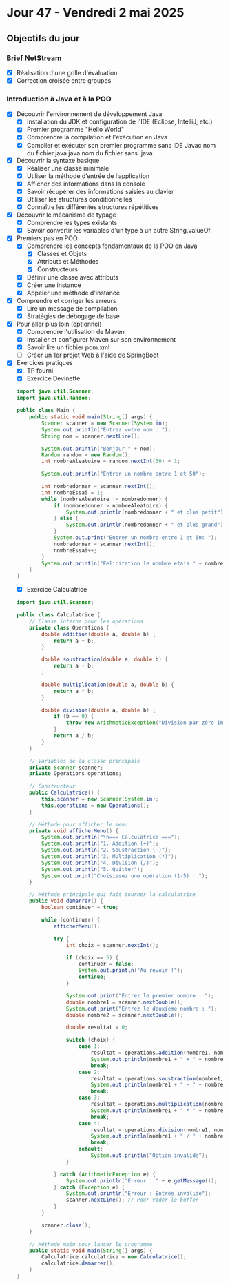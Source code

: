# Jour 47 - Vendredi 2 mai 2025

## Objectifs du jour

### Brief NetStream

- [x] Réalisation d'une grille d'évaluation
- [x] Correction croisée entre groupes

### Introduction à Java et à la POO

- [x] Découvrir l'environnement de développement Java
  - [x] Installation du JDK et configuration de l'IDE (Eclipse, IntelliJ, etc.)
  - [x] Premier programme "Hello World"
  - [x] Comprendre la compilation et l'exécution en Java
  - [x] Compiler et exécuter son premier programme sans IDE
  Javac nom du fichier.java
  java nom du fichier sans .java

- [x] Découvrir la syntaxe basique
  - [x] Réaliser une classe minimale
  - [x] Utiliser la méthode d’entrée de l’application
  - [x] Afficher des informations dans la console
  - [x] Savoir récupérer des informations saisies au clavier
  - [x] Utiliser les structures conditionnelles
  - [x] Connaître les différentes structures répétitives

- [x] Découvrir le mécanisme de typage 
  - [x] Comprendre les types existants
  - [x] Savoir convertir les variables d'un type à un autre
  String.valueOf

- [x] Premiers pas en POO
  - [x] Comprendre les concepts fondamentaux de la POO en Java
    - [x] Classes et Objets
    - [x] Attributs et Méthodes
    - [x] Constructeurs
  - [x] Définir une classe avec attributs
  - [x] Créer une instance
  - [x] Appeler une méthode d'instance

- [x] Comprendre et corriger les erreurs
  - [x] Lire un message de compilation
  - [x] Stratégies de débogage de base

- [x] Pour aller plus loin (optionnel)
  - [x] Comprendre l'utilisation de Maven
  - [x] Installer et configurer Maven sur son environnement
  - [x] Savoir lire un fichier pom.xml
  - [ ] Créer un 1er projet Web à l'aide de SpringBoot

- [x] Exercices pratiques
  - [x] TP fourni
  - [x] Exercice Devinette
  ```java
  import java.util.Scanner;
  import java.util.Random;

  public class Main {
      public static void main(String[] args) {
          Scanner scanner = new Scanner(System.in);
          System.out.println("Entrez votre nom : ");
          String nom = scanner.nextLine();

          System.out.println("Bonjour " + nom);
          Random random = new Random();
          int nombreAleatoire = random.nextInt(50) + 1;

          System.out.println("Entrer un nombre entre 1 et 50");

          int nombredonner = scanner.nextInt();
          int nombreEssai = 1;
          while (nombreAleatoire != nombredonner) {
              if (nombredonner > nombreAleatoire) {
                  System.out.println(nombredonner + " et plus petit");
              } else {
                  System.out.println(nombredonner + " et plus grand");
              }
              System.out.print("Entrer un nombre entre 1 et 50: ");
              nombredonner = scanner.nextInt();
              nombreEssai++;
          }
          System.out.println("Felicitation le nombre etais " + nombredonner + " vous l'avez devinez en : " + nombreEssai + " essais");
      }
  }
  ```
  - [x] Exercice Calculatrice
  ```java
  import java.util.Scanner;

  public class Calculatrice {
      // Classe interne pour les opérations
      private class Operations {
          double addition(double a, double b) {
              return a + b;
          }

          double soustraction(double a, double b) {
              return a - b;
          }

          double multiplication(double a, double b) {
              return a * b;
          }

          double division(double a, double b) {
              if (b == 0) {
                  throw new ArithmeticException("Division par zéro impossible");
              }
              return a / b;
          }
      }

      // Variables de la classe principale
      private Scanner scanner;
      private Operations operations;

      // Constructeur
      public Calculatrice() {
          this.scanner = new Scanner(System.in);
          this.operations = new Operations();
      }

      // Méthode pour afficher le menu
      private void afficherMenu() {
          System.out.println("\n=== Calculatrice ===");
          System.out.println("1. Addition (+)");
          System.out.println("2. Soustraction (-)");
          System.out.println("3. Multiplication (*)");
          System.out.println("4. Division (/)");
          System.out.println("5. Quitter");
          System.out.print("Choisissez une opération (1-5) : ");
      }

      // Méthode principale qui fait tourner la calculatrice
      public void demarrer() {
          boolean continuer = true;

          while (continuer) {
              afficherMenu();

              try {
                  int choix = scanner.nextInt();

                  if (choix == 5) {
                      continuer = false;
                      System.out.println("Au revoir !");
                      continue;
                  }

                  System.out.print("Entrez le premier nombre : ");
                  double nombre1 = scanner.nextDouble();
                  System.out.print("Entrez le deuxième nombre : ");
                  double nombre2 = scanner.nextDouble();

                  double resultat = 0;

                  switch (choix) {
                      case 1:
                          resultat = operations.addition(nombre1, nombre2);
                          System.out.println(nombre1 + " + " + nombre2 + " = " + resultat);
                          break;
                      case 2:
                          resultat = operations.soustraction(nombre1, nombre2);
                          System.out.println(nombre1 + " - " + nombre2 + " = " + resultat);
                          break;
                      case 3:
                          resultat = operations.multiplication(nombre1, nombre2);
                          System.out.println(nombre1 + " * " + nombre2 + " = " + resultat);
                          break;
                      case 4:
                          resultat = operations.division(nombre1, nombre2);
                          System.out.println(nombre1 + " / " + nombre2 + " = " + resultat);
                          break;
                      default:
                          System.out.println("Option invalide");
                  }

              } catch (ArithmeticException e) {
                  System.out.println("Erreur : " + e.getMessage());
              } catch (Exception e) {
                  System.out.println("Erreur : Entrée invalide");
                  scanner.nextLine(); // Pour vider le buffer
              }
          }

          scanner.close();
      }

      // Méthode main pour lancer le programme
      public static void main(String[] args) {
          Calculatrice calculatrice = new Calculatrice();
          calculatrice.demarrer();
      }
  }
```